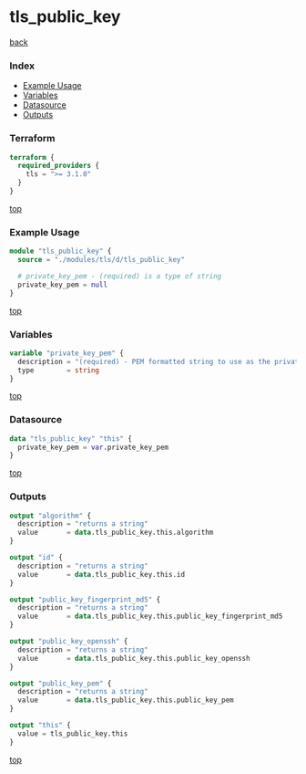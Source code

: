 # tls_public_key

[back](../tls.md)

### Index

- [Example Usage](#example-usage)
- [Variables](#variables)
- [Datasource](#datasource)
- [Outputs](#outputs)

### Terraform

```terraform
terraform {
  required_providers {
    tls = ">= 3.1.0"
  }
}
```

[top](#index)

### Example Usage

```terraform
module "tls_public_key" {
  source = "./modules/tls/d/tls_public_key"

  # private_key_pem - (required) is a type of string
  private_key_pem = null
}
```

[top](#index)

### Variables

```terraform
variable "private_key_pem" {
  description = "(required) - PEM formatted string to use as the private key"
  type        = string
}
```

[top](#index)

### Datasource

```terraform
data "tls_public_key" "this" {
  private_key_pem = var.private_key_pem
}
```

[top](#index)

### Outputs

```terraform
output "algorithm" {
  description = "returns a string"
  value       = data.tls_public_key.this.algorithm
}

output "id" {
  description = "returns a string"
  value       = data.tls_public_key.this.id
}

output "public_key_fingerprint_md5" {
  description = "returns a string"
  value       = data.tls_public_key.this.public_key_fingerprint_md5
}

output "public_key_openssh" {
  description = "returns a string"
  value       = data.tls_public_key.this.public_key_openssh
}

output "public_key_pem" {
  description = "returns a string"
  value       = data.tls_public_key.this.public_key_pem
}

output "this" {
  value = tls_public_key.this
}
```

[top](#index)
